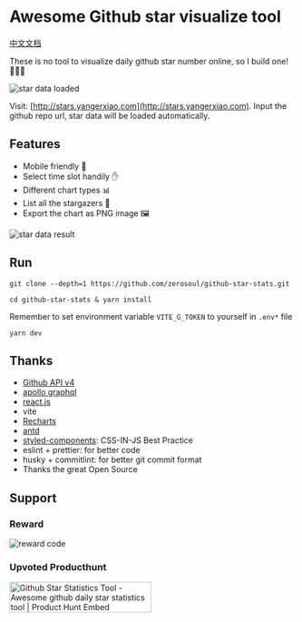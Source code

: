 # Awesome Github star visualize tool

[中文文档](./README.zh.md)

These is no tool to visualize daily github star number online, so I build one! 🌈🌈🌈

![star data loaded](demo/loaded.png)

Visit: [http://stars.yangerxiao.com](http://stars.yangerxiao.com). Input the github repo url, star data will be loaded automatically.

## Features

- Mobile friendly 📱
- Select time slot handily ✋
- Different chart types 📊
- List all the stargazers 👦
- Export the chart as PNG image 🖼

![star data result](demo/result.png)

## Run 

`git clone --depth=1 https://github.com/zerosoul/github-star-stats.git`

`cd github-star-stats & yarn install`

Remember to set environment variable `VITE_G_TOKEN` to yourself in `.env*` file

`yarn dev`

## Thanks

- [Github API v4](https://developer.github.com/v4/)
- [apollo graphql](https://apollographql.com/docs/react/)
- [react.js](https://reactjs.org)
- vite
- [Recharts](http://recharts.org/)
- [antd](https://ant.design)
- [styled-components](https://styled-components.com): CSS-IN-JS Best Practice
- eslint + prettier: for better code
- husky + commitlint: for better git commit format
- Thanks the great Open Source

## Support

### Reward

![reward code](./src/assets/img/reward.jpg)

### Upvoted Producthunt

<a href="https://www.producthunt.com/posts/github-star-statistics-tool?utm_source=badge-featured&utm_medium=badge&utm_souce=badge-github-star-statistics-tool" target="_blank"><img src="https://api.producthunt.com/widgets/embed-image/v1/featured.svg?post_id=171040&theme=dark" alt="Github Star Statistics Tool - Awesome github daily star statistics tool | Product Hunt Embed" style="width: 250px; height: 54px;" width="250px" height="54px" /></a>
